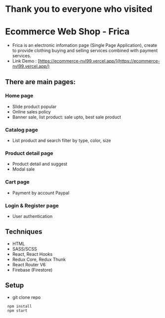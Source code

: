# Thank you to everyone who visited

# Ecommerce Web Shop - Frica
 - Frica is an electronic infomation page (Single Page Application), create to provide clothing buying and selling services combined with payment services.
 - Link Demo : [https://ecommerce-nvl99.vercel.app/](https://ecommerce-nvl99.vercel.app/)

## There are main pages:

### Home page
 - Slide product popular
 - Online sales policy
 - Banner sale, list product: sale upto, best sale product

### Catalog page
 - List product and search filter by type, color, size

### Product detail page
 - Product detail and suggest
 - Modal sale

### Cart page
 - Payment by account Paypal
### Login & Register page 
 - User authentication

## Techniques
 - HTML
 - SASS/SCSS
 - React, React Hooks
 - Redux Core, Redux Thunk
 - React Router V6
 - Firebase (Firestore)

## Setup
 - git clone repo
 ```
  npm install
  npm start
 ```